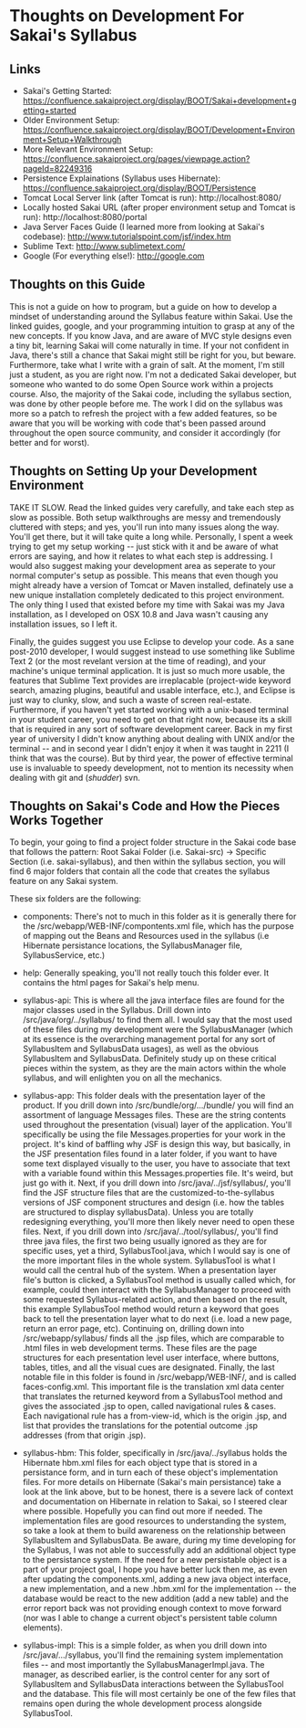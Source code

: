 Thoughts on Development For Sakai's Syllabus
============================================

Links
-----

* Sakai's Getting Started: https://confluence.sakaiproject.org/display/BOOT/Sakai+development+getting+started
* Older Environment Setup: https://confluence.sakaiproject.org/display/BOOT/Development+Environment+Setup+Walkthrough
* More Relevant Environment Setup: https://confluence.sakaiproject.org/pages/viewpage.action?pageId=82249316
* Persistence Explainations (Syllabus uses Hibernate): https://confluence.sakaiproject.org/display/BOOT/Persistence
* Tomcat Local Server link (after Tomcat is run): http://localhost:8080/
* Locally hosted Sakai URL (after proper environment setup and Tomcat is run): http://localhost:8080/portal
* Java Server Faces Guide (I learned more from looking at Sakai's codebase): http://www.tutorialspoint.com/jsf/index.htm
* Sublime Text: http://www.sublimetext.com/
* Google (For everything else!): http://google.com

Thoughts on this Guide
----------------------

This is not a guide on how to program, but a guide on how to develop a mindset of understanding around the Syllabus feature within Sakai. Use the linked guides, google, and your programming intuition to grasp at any of the new concepts. If you know Java, and are aware of MVC style designs even a tiny bit, learning Sakai will come naturally in time. If your not confident in Java, there's still a chance that Sakai might still be right for you, but beware. Furthermore, take what I write with a grain of salt. At the moment, I'm still just a student, as you are right now. I'm not a dedicated Sakai developer, but someone who wanted to do some Open Source work within a projects course. Also, the majority of the Sakai code, including the syllabus section, was done by other people before me. The work I did on the syllabus was more so a patch to refresh the project with a few added features, so be aware that you will be working with code that's been passed around throughout the open source community, and consider it accordingly (for better and for worst). 

Thoughts on Setting Up your Development Environment
---------------------------------------------------

TAKE IT SLOW. Read the linked guides very carefully, and take each step as slow as possible. Both setup walkthroughs are messy and tremendously cluttered with steps; and yes, you'll run into many issues along the way. You'll get there, but it will take quite a long while. Personally, I spent a week trying to get my setup working -- just stick with it and be aware of what errors are saying, and how it relates to what each step is addressing. I would also suggest making your development area as seperate to your normal computer's setup as possible. This means that even though you might already have a version of Tomcat or Maven installed, definately use a new unique installation completely dedicated to this project environment. The only thing I used that existed before my time with Sakai was my Java installation, as I developed on OSX 10.8 and Java wasn't causing any installation issues, so I left it. 

Finally, the guides suggest you use Eclipse to develop your code. As a sane post-2010 developer, I would suggest instead to use something like Sublime Text 2 (or the most revelant version at the time of reading), and your machine's unique terminal application. It is just so much more usable, the features that Sublime Text provides are irreplacable (project-wide keyword search, amazing plugins, beautiful and usable interface, etc.), and Eclipse is just way to clunky, slow, and such a waste of screen real-estate. Furthermore, if you haven't yet started working with a unix-based terminal in your student career, you need to get on that right now, because its a skill that is required in any sort of software development career. Back in my first year of university I didn't know anything about dealing with UNIX and/or the terminal -- and in second year I didn't enjoy it when it was taught in 2211 (I think that was the course). But by third year, the power of effective terminal use is invaluable to speedy development, not to mention its necessity when dealing with git and (*shudder*) svn.

Thoughts on Sakai's Code and How the Pieces Works Together
----------------------------------------------------------

To begin, your going to find a project folder structure in the Sakai code base that follows the pattern: Root Sakai Folder (i.e. Sakai-src) -> Specific Section (i.e. sakai-syllabus), and then within the syllabus section, you will find 6 major folders that contain all the code that creates the syllabus feature on any Sakai system.  

These six folders are the following:

- components: There's not to much in this folder as it is generally there for the /src/webapp/WEB-INF/compontents.xml file, which has the purpose of mapping out the Beans and Resources used in the syllabus (i.e Hibernate persistance locations, the SyllabusManager file, SyllabusService, etc.)

- help: Generally speaking, you'll not really touch this folder ever. It contains the html pages for Sakai's help menu. 

- syllabus-api:  This is where all the java interface files are found for the major classes used in the Syllabus. Drill down into /src/java/org/../syllabus/ to find them all. I would say that the most used of these files during my development were the SyllabusManager (which at its essence is the overarching management portal for any sort of SyllabusItem and SyllabusData usages), as well as the obvious SyllabusItem and SyllabusData. Definitely study up on these critical pieces within the system, as they are the main actors within the whole syllabus, and will enlighten you on all the mechanics.                             

- syllabus-app:  This folder deals with the presentation layer of the product. If you drill down into /src/bundle/org/.../bundle/ you will find an assortment of language Messages files. These are the string contents used throughout the presentation (visual) layer of the application. You'll specifically be using the file Messages.properties for your work in the project. It's kind of baffling why JSF is design this way, but basically, in the JSF presentation files found in a later folder, if you want to have some text displayed visually to the user, you have to associate that text with a variable found within this Messages.properties file. It's weird, but just go with it. Next, if you drill down into /src/java/../jsf/syllabus/, you'll find the JSF structure files that are the customized-to-the-syllabus versions of JSF component structures and design (i.e. how the tables are structured to display syllabusData). Unless you are totally redesigning everything, you'll more then likely never need to open these files. Next, if you drill down into /src/java/../tool/syllabus/, you'll find three java files, the first two being usually ignored as they are for specific uses, yet a third, SyllabusTool.java, which I would say is one of the more important files in the whole system. SyllabusTool is what I would call the central hub of the system. When a presentation layer file's button is clicked, a SyllabusTool method is usually called which, for example, could then interact with the SyllabusManager to proceed with some requested Syllabus-related action, and then based on the result, this example SyllabusTool method would return a keyword that goes back to tell the presentation layer what to do next (i.e. load a new page, return an error page, etc). Continuing on, drilling down into /src/webapp/syllabus/ finds all the .jsp files, which are comparable to .html files in web development terms. These files are the page structures for each presentation level user interface, where buttons, tables, titles, and all the visual cues are designated. Finally, the last notable file in this folder is found in /src/webapp/WEB-INF/, and is called faces-config.xml. This important file is the translation xml data center that translates the returned keyword from a SyllabusTool method and gives the associated .jsp to open, called navigational rules & cases. Each navigational rule has a from-view-id, which is the origin .jsp, and list that provides the translations for the potential outcome .jsp addresses (from that origin .jsp). 

- syllabus-hbm: This folder, specifically in /src/java/../syllabus holds the Hibernate hbm.xml files for each object type that is stored in a persistance form, and in turn each of these object's implementation files. For more details on Hibernate (Sakai's main persistance) take a look at the link above, but to be honest, there is a severe lack of context and documentation on Hibernate in relation to Sakai, so I steered clear where possible. Hopefully you can find out more if needed. The implementation files are good resources to understanding the system, so take a look at them to build awareness on the relationship between SyllabusItem and SyllabusData. Be aware, during my time developing for the Syllabus, I was not able to successfully add an additional object type to the persistance system. If the need for a new persistable object is a part of your project goal, I hope you have better luck then me, as even after updating the components.xml, adding a new java object interface, a new implementation, and a new .hbm.xml for the implementation -- the database would be react to the new addition (add a new table) and the error report back was not providing enough context to move forward (nor was I able to change a current object's persistent table column elements).  

- syllabus-impl: This is a simple folder, as when you drill down into /src/java/.../syllabus, you'll find the remaining system implementation files -- and most importantly the SyllabusManagerImpl.java. The manager, as described earlier, is the control center for any sort of SyllabusItem and SyllabusData interactions between the SyllabusTool and the database. This file will most certainly be one of the few files that remains open during the whole development process alongside SyllabusTool.



